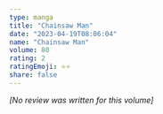```yaml
---
type: manga
title: "Chainsaw Man"
date: "2023-04-19T08:06:04"
name: "Chainsaw Man"
volume: 80
rating: 2
ratingEmoji: ⭐️⭐️
share: false
---
```


*[No review was written for this volume]*
